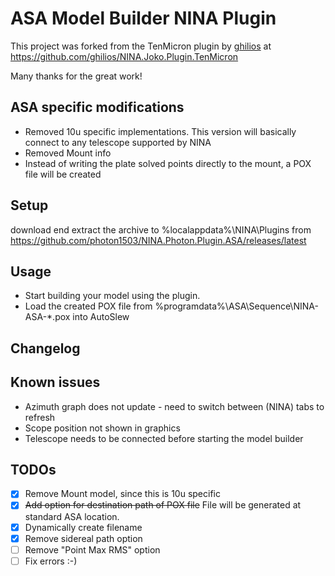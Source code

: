 # ASA Model Builder NINA Plugin

This project was forked from the TenMicron plugin by [ghilios](https://github.com/ghilios) at https://github.com/ghilios/NINA.Joko.Plugin.TenMicron


Many thanks for the great work!

## ASA specific modifications
- Removed 10u specific implementations. This version will basically connect to any telescope supported by NINA
- Removed Mount info
- Instead of writing the plate solved points directly to the mount, a POX file will be created


## Setup

download end extract the archive to %localappdata%\NINA\Plugins from https://github.com/photon1503/NINA.Photon.Plugin.ASA/releases/latest

## Usage

- Start building your model using the plugin.
- Load the created POX file from %programdata%\ASA\Sequence\NINA-ASA-*.pox into AutoSlew

## Changelog



## Known issues

- Azimuth graph does not update - need to switch between (NINA) tabs to refresh
- Scope position not shown in graphics
- Telescope needs to be connected before starting the model builder

## TODOs
- [x] Remove Mount model, since this is 10u specific
- [x] ~~Add option for destination path of POX file~~ File will be generated at standard ASA location.
- [x] Dynamically create filename
- [x] Remove sidereal path option
- [ ] Remove "Point Max RMS" option
- [ ] Fix errors :-)
